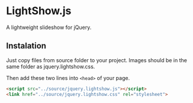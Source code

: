 LightShow.js
============

A lightweight slideshow for jQuery.

## Instalation

Just copy files from source folder to your project. Images should be in the same folder as jquery.lightshow.css.

Then add these two lines into ```<head>``` of your page.
```html
<script src="../source/jquery.lightshow.js"></script>
<link href="../source/jquery.lightshow.css" rel="stylesheet">
```
